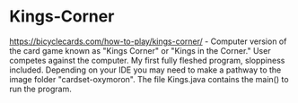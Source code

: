 # Kings-Corner
https://bicyclecards.com/how-to-play/kings-corner/  -  Computer version of the card game known as "Kings Corner" or "Kings in the Corner." User competes against the computer. My first fully fleshed program, sloppiness included. Depending on your IDE you may need to make a pathway to the image folder "cardset-oxymoron".
The file Kings.java contains the main() to run the program.
